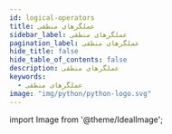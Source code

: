 ```yaml
---
id: logical-operators
title: عملگرهای منطقی
sidebar_label: عملگرهای منطقی
pagination_label: عملگرهای منطقی
hide_title: false
hide_table_of_contents: false
description: عملگرهای منطقی
keywords:
  - عملگرهای منطقی
image: "img/python/python-logo.svg"
---
```


import Image from '@theme/IdealImage';
